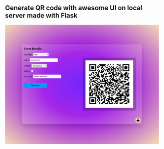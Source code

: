 ## Generate QR code with awesome UI on local server made with Flask

![alt screenshot](/static/screenshot.png)